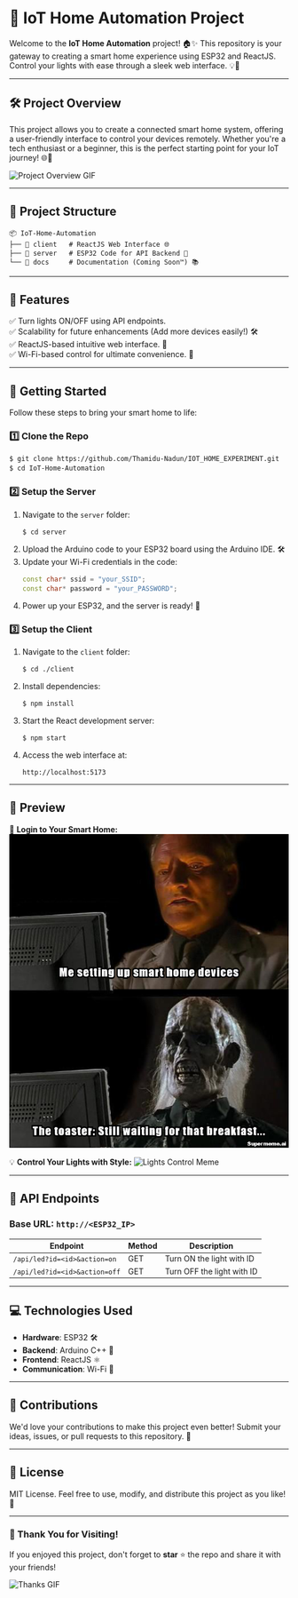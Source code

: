 # 🌟 IoT Home Automation Project

Welcome to the **IoT Home Automation** project! 🏠✨ This repository is your gateway to creating a smart home experience using ESP32 and ReactJS. Control your lights with ease through a sleek web interface. 💡🔧

---

## 🛠️ Project Overview

This project allows you to create a connected smart home system, offering a user-friendly interface to control your devices remotely. Whether you're a tech enthusiast or a beginner, this is the perfect starting point for your IoT journey! 🌐📱

![Project Overview GIF](https://media.giphy.com/media/26AHONQ79FdWZhAI0/giphy.gif)

---

## 🚀 Project Structure

```
📦 IoT-Home-Automation
├── 📁 client   # ReactJS Web Interface 🌐
├── 📁 server   # ESP32 Code for API Backend 🔌
└── 📁 docs     # Documentation (Coming Soon™) 📚
```

---

## 🎯 Features

✅ Turn lights ON/OFF using API endpoints.  
✅ Scalability for future enhancements (Add more devices easily!) 🛠️  
✅ ReactJS-based intuitive web interface. 🌟  
✅ Wi-Fi-based control for ultimate convenience. 📶

---

## 📖 Getting Started

Follow these steps to bring your smart home to life:

### 1️⃣ Clone the Repo
```bash
$ git clone https://github.com/Thamidu-Nadun/IOT_HOME_EXPERIMENT.git
$ cd IoT-Home-Automation
```

### 2️⃣ Setup the Server
1. Navigate to the `server` folder:
   ```bash
   $ cd server
   ```
2. Upload the Arduino code to your ESP32 board using the Arduino IDE. 🛠️
3. Update your Wi-Fi credentials in the code:
   ```cpp
   const char* ssid = "your_SSID";
   const char* password = "your_PASSWORD";
   ```
4. Power up your ESP32, and the server is ready! 🚦

### 3️⃣ Setup the Client
1. Navigate to the `client` folder:
   ```bash
   $ cd ./client
   ```
2. Install dependencies:
   ```bash
   $ npm install
   ```
3. Start the React development server:
   ```bash
   $ npm start
   ```
4. Access the web interface at:
   ```
   http://localhost:5173
   ```

---

## 📸 Preview

🚪 **Login to Your Smart Home:**
![Login GIF](https://raw.githubusercontent.com/Thamidu-Nadun/IOT_HOME_EXPERIMENT/assets/assets/img_1.png)

💡 **Control Your Lights with Style:**
![Lights Control Meme](https://media.giphy.com/media/l3vR85PnGsBwu1PFK/giphy.gif)

---

## 📜 API Endpoints

### Base URL: `http://<ESP32_IP>`

| Endpoint                     | Method | Description                   |
|------------------------------|--------|-------------------------------|
| `/api/led?id=<id>&action=on` | GET    | Turn ON the light with ID     |
| `/api/led?id=<id>&action=off`| GET    | Turn OFF the light with ID    |

---

## 💻 Technologies Used

- **Hardware**: ESP32 🛠️
- **Backend**: Arduino C++ 🔌
- **Frontend**: ReactJS ⚛️
- **Communication**: Wi-Fi 📶

---

## 🤝 Contributions

We'd love your contributions to make this project even better! Submit your ideas, issues, or pull requests to this repository. 🚀

---

## 📄 License

MIT License. Feel free to use, modify, and distribute this project as you like! 📝

---

### 🎉 Thank You for Visiting!

If you enjoyed this project, don't forget to **star** ⭐ the repo and share it with your friends!

![Thanks GIF](https://media.giphy.com/media/fxsqOYnIMEefC/giphy.gif)

